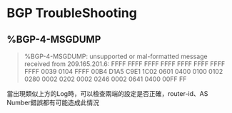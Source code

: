 # BGP TroubleShooting #

## %BGP-4-MSGDUMP ##

>%BGP-4-MSGDUMP: unsupported or mal-formatted message received from 209.165.201.6: FFFF FFFF FFFF FFFF FFFF FFFF FFFF FFFF 0039 0104 FFFF 00B4 D1A5 C9E1 1C02 0601 0400 0100 0102 0280 0002 0202 0002 0246 0002 0641 0400 00FF FF

當出現類似上方的Log時，可以檢查兩端的設定是否正確，router-id、AS Number錯誤都有可能造成此情況